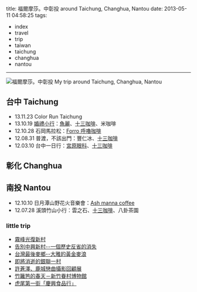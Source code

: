 title: 福爾摩莎。中彰投 around Taichung, Changhua, Nantou
date: 2013-05-11 04:58:25
tags:
- index
- travel
- trip
- taiwan
- taichung
- changhua
- nantou
---

![福爾摩莎。中彰投 My trip around Taichung, Changhua, Nantou](http://farm9.staticflickr.com/8175/7904029618_249b62ee9b_c.jpg)

## 台中 Taichung ##

-   13.11.23 Color Run Taichung
-   13.10.19 [婚禮小行](#)：[魚麗](#)、[十三咖啡](http://goo.gl/ehTVjL)、米咖啡
-   12.10.28 石岡馬拉松：[Forro 呼嚕咖啡](http://goo.gl/0cZ7K)
-   12.08.31 普渡，不該出門：豐仁冰、[十三咖啡](http://goo.gl/SxrflX)
-   12.03.10 台中一日行：[宮原眼科](http://goo.gl/5bRxpX)、[十三咖啡](http://goo.gl/QyfzOX)

## 彰化 Changhua ##

## 南投 Nantou ##

-   12.10.10 日月潭山野花火音樂會：[Ash manna coffee](http://goo.gl/QAUn7T)
-   12.07.28 溪頭竹山小行：雲之石、[十三咖啡](http://goo.gl/QyfzOX)、八卦茶園

### little trip ###

-   [霧峰光復新村](http://www.dfun.com.tw/?p=11053)
-   [告別中興新村--一個歷史反省的消失](http://blog.yam.com/munch/article/21257000)
-   [台灣最後麥鄉--大雅的黃金麥浪](http://blog.yam.com/munch/article/21133952)
-   [即將消逝的銀聯一村](http://www.ldsclub.net/forum/viewthread.php?tid=18145)
-   [許蒼澤、鹿城戀曲攝影回顧展](http://www.wretch.cc/blog/b565656/14377193)
-   [竹籬笆的春天－新竹眷村博物館](http://www.mobile01.com/waypointdetail.php?id=3665)
-   [虎尾第一街「慶興食品行」](http://www.dfun.com.tw/?p=11237)
